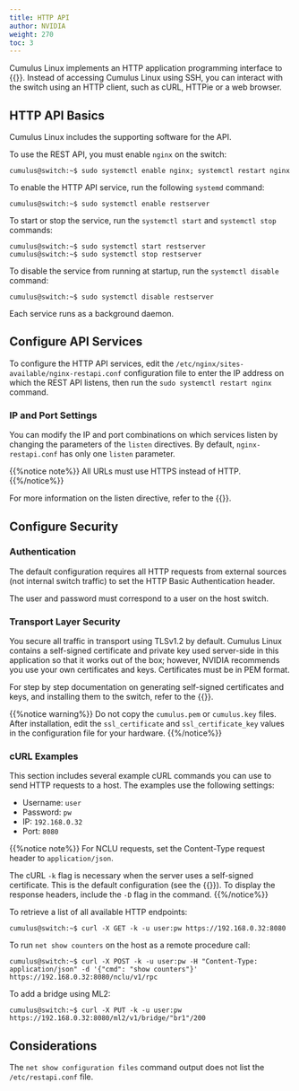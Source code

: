 ```yaml
---
title: HTTP API
author: NVIDIA
weight: 270
toc: 3
---
```

Cumulus Linux implements an HTTP application programming interface to {{<link url="Network-Command-Line-Utility-NCLU" text="NCLU">}}. Instead of accessing Cumulus Linux using SSH, you can interact with the switch using an HTTP client, such as cURL, HTTPie or a web browser.

## HTTP API Basics

Cumulus Linux includes the supporting software for the API. 

To use the REST API, you must enable `nginx` on the switch:

```
cumulus@switch:~$ sudo systemctl enable nginx; systemctl restart nginx
```

To enable the HTTP API service, run the following `systemd` command:

```
cumulus@switch:~$ sudo systemctl enable restserver
```

To start or stop the service, run the `systemctl start` and `systemctl stop` commands:

```
cumulus@switch:~$ sudo systemctl start restserver
cumulus@switch:~$ sudo systemctl stop restserver
```

To disable the service from running at startup, run the `systemctl disable` command:

```
cumulus@switch:~$ sudo systemctl disable restserver
```

Each service runs as a background daemon.

## Configure API Services

To configure the HTTP API services, edit the `/etc/nginx/sites-available/nginx-restapi.conf` configuration file to enter the IP address on which the REST API listens, then run the `sudo systemctl restart nginx` command.

### IP and Port Settings

You can modify the IP and port combinations on which services listen by changing the parameters of the `listen` directives. By default, `nginx-restapi.conf` has only one `listen` parameter.

{{%notice note%}}
All URLs must use HTTPS instead of HTTP.
{{%/notice%}}

For more information on the listen directive, refer to the {{<exlink url="https://nginx.org/en/docs/http/ngx_http_core_module.html#listen" text="NGINX documentation">}}.

## Configure Security

### Authentication

The default configuration requires all HTTP requests from external sources (not internal switch traffic) to set the HTTP Basic Authentication header.

The user and password must correspond to a user on the host switch.

### Transport Layer Security
<!-- vale off -->
You secure all traffic in transport using TLSv1.2 by default. Cumulus Linux contains a self-signed certificate and private key used server-side in this application so that it works out of the box; however, NVIDIA recommends you use your own certificates and keys. Certificates must be in PEM format.
<!-- vale on -->
For step by step documentation on generating self-signed certificates and keys, and installing them to the switch, refer to the {{<exlink url="https://help.ubuntu.com/lts/serverguide/certificates-and-security.html" text="Ubuntu Certificates and Security documentation">}}.

{{%notice warning%}}
Do not copy the `cumulus.pem` or `cumulus.key` files. After installation, edit the `ssl_certificate` and `ssl_certificate_key` values in the configuration file for your hardware.
{{%/notice%}}
<!-- vale off -->
### cURL Examples
<!-- vale on -->
This section includes several example cURL commands you can use to send HTTP requests to a host. The examples use the following settings:

- Username: `user`
- Password: `pw`
- IP: `192.168.0.32`
- Port: `8080`

{{%notice note%}}
For NCLU requests, set the Content-Type request header to `application/json`.

The cURL `-k` flag is necessary when the server uses a self-signed certificate. This is the default configuration (see the {{<link url="#security" text="Security section">}}). To display the response headers, include the `-D` flag in the command.
{{%/notice%}}

To retrieve a list of all available HTTP endpoints:

```
cumulus@switch:~$ curl -X GET -k -u user:pw https://192.168.0.32:8080
```

To run `net show counters` on the host as a remote procedure call:

```
cumulus@switch:~$ curl -X POST -k -u user:pw -H "Content-Type: application/json" -d '{"cmd": "show counters"}' https://192.168.0.32:8080/nclu/v1/rpc
```

To add a bridge using ML2:

```
cumulus@switch:~$ curl -X PUT -k -u user:pw https://192.168.0.32:8080/ml2/v1/bridge/"br1"/200
```

## Considerations

The `net show configuration files` command output does not list the `/etc/restapi.conf` file.
